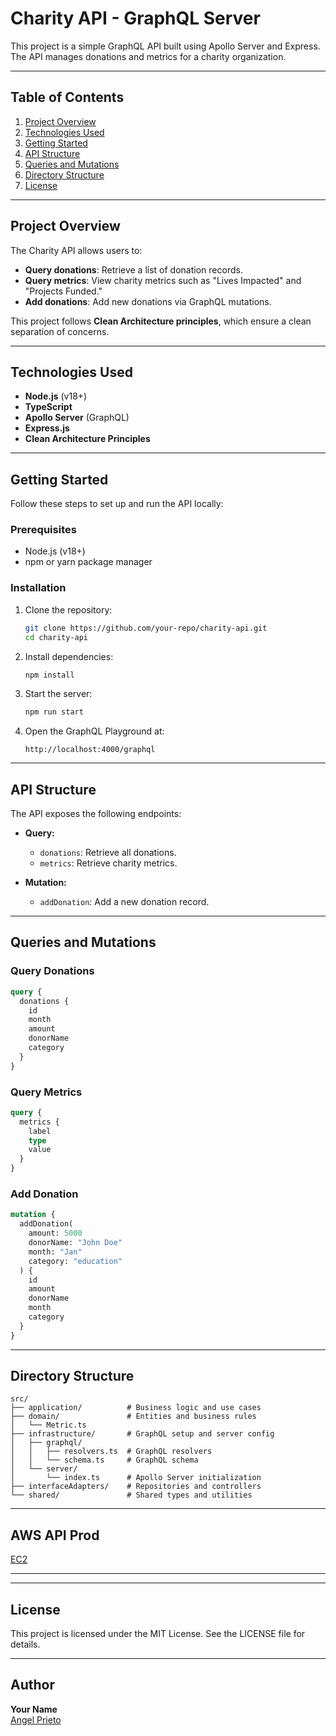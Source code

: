 # Charity API - GraphQL Server

This project is a simple GraphQL API built using Apollo Server and Express. The API manages donations and metrics for a charity organization.

---

## Table of Contents

1. [Project Overview](#project-overview)
2. [Technologies Used](#technologies-used)
3. [Getting Started](#getting-started)
4. [API Structure](#api-structure)
5. [Queries and Mutations](#queries-and-mutations)
6. [Directory Structure](#directory-structure)
7. [License](#license)

---

## Project Overview

The Charity API allows users to:

- **Query donations**: Retrieve a list of donation records.
- **Query metrics**: View charity metrics such as "Lives Impacted" and "Projects Funded."
- **Add donations**: Add new donations via GraphQL mutations.

This project follows **Clean Architecture principles**, which ensure a clean separation of concerns.

---

## Technologies Used

- **Node.js** (v18+)
- **TypeScript**
- **Apollo Server** (GraphQL)
- **Express.js**
- **Clean Architecture Principles**

---

## Getting Started

Follow these steps to set up and run the API locally:

### Prerequisites

- Node.js (v18+)
- npm or yarn package manager

### Installation

1. Clone the repository:

   ```bash
   git clone https://github.com/your-repo/charity-api.git
   cd charity-api
   ```

2. Install dependencies:

   ```bash
   npm install
   ```

3. Start the server:

   ```bash
   npm run start
   ```

4. Open the GraphQL Playground at:
   ```
   http://localhost:4000/graphql
   ```

---

## API Structure

The API exposes the following endpoints:

- **Query:**

  - `donations`: Retrieve all donations.
  - `metrics`: Retrieve charity metrics.

- **Mutation:**
  - `addDonation`: Add a new donation record.

---

## Queries and Mutations

### Query Donations

```graphql
query {
  donations {
    id
    month
    amount
    donorName
    category
  }
}
```

### Query Metrics

```graphql
query {
  metrics {
    label
    type
    value
  }
}
```

### Add Donation

```graphql
mutation {
  addDonation(
    amount: 5000
    donorName: "John Doe"
    month: "Jan"
    category: "education"
  ) {
    id
    amount
    donorName
    month
    category
  }
}
```

---

## Directory Structure

```
src/
├── application/          # Business logic and use cases
├── domain/               # Entities and business rules
│   └── Metric.ts
├── infrastructure/       # GraphQL setup and server config
│   ├── graphql/
│   │   ├── resolvers.ts  # GraphQL resolvers
│   │   └── schema.ts     # GraphQL schema
│   └── server/
│       └── index.ts      # Apollo Server initialization
├── interfaceAdapters/    # Repositories and controllers
└── shared/               # Shared types and utilities
```

---

## AWS API Prod

[EC2](http://ec2-3-89-31-172.compute-1.amazonaws.com:4000/graphql)

---

---

## License

This project is licensed under the MIT License. See the LICENSE file for details.

---

## Author

**Your Name**  
[Angel Prieto](https://github.com/jackomo007)
